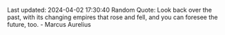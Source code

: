 Last updated: 2024-04-02 17:30:40
Random Quote: Look back over the past, with its changing empires that rose and fell, and you can foresee the future, too. - Marcus Aurelius
